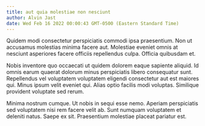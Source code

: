 ```yaml
---
title: aut quia molestiae non nesciunt
author: Alvin Jast
date: Wed Feb 16 2022 00:00:43 GMT-0500 (Eastern Standard Time)
---
```

Quidem modi consectetur perspiciatis commodi ipsa praesentium. Non ut accusamus molestias minima facere aut. Molestiae eveniet omnis at nesciunt asperiores facere officiis repellendus culpa. Officia quibusdam et.

 Nobis inventore quo occaecati ut quidem dolorem eaque sapiente aliquid. Id omnis earum quaerat dolorum minus perspiciatis libero consequatur sunt. Repellendus vel voluptatem voluptatem eligendi consectetur aut est maiores qui. Minus ipsum velit eveniet qui. Alias optio facilis modi voluptas. Similique provident voluptate sed rerum.

 Minima nostrum cumque. Ut nobis in sequi esse nemo. Aperiam perspiciatis sed voluptatem nisi rem facere velit ab. Sunt numquam voluptatem et deleniti natus. Saepe ex sit. Praesentium molestiae placeat pariatur est.